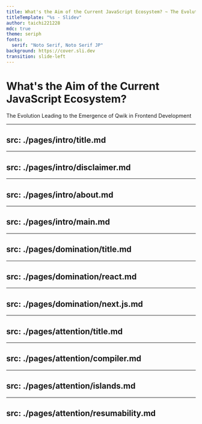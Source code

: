 ```yaml
---
title: What's the Aim of the Current JavaScript Ecosystem? ~ The Evolution Leading to the Emergence of Qwik in Frontend Development ~
titleTemplate: "%s - Slidev"
author: taichi221228
mdc: true
theme: seriph
fonts:
  serif: "Noto Serif, Noto Serif JP"
background: https://cover.sli.dev
transition: slide-left
---
```


# What's the Aim of the Current JavaScript Ecosystem?

The Evolution Leading to the Emergence of Qwik in Frontend Development

---
src: ./pages/intro/title.md
---

---
src: ./pages/intro/disclaimer.md
---

---
src: ./pages/intro/about.md
---

---
src: ./pages/intro/main.md
---

---
src: ./pages/domination/title.md
---

---
src: ./pages/domination/react.md
---

---
src: ./pages/domination/next.js.md
---

---
src: ./pages/attention/title.md
---

---
src: ./pages/attention/compiler.md
---

---
src: ./pages/attention/islands.md
---

---
src: ./pages/attention/resumability.md
---
